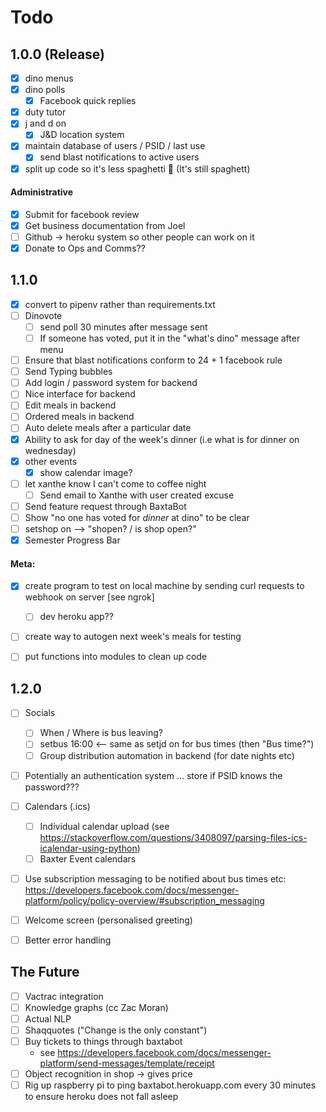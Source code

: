 # Todo


## 1.0.0 (Release)
- [x] dino menus
- [x] dino polls
	- [x] Facebook quick replies
- [x] duty tutor
- [x] j and d on
	- [x] J&D location system
- [x] maintain database of users / PSID / last use
	- [x] send blast notifications to active users
- [x] split up code so it's less spaghetti 🍝 (It's still spaghett)

#### Administrative

- [x] Submit for facebook review
- [x] Get business documentation from Joel
- [ ] Github -> heroku system so other people can work on it
- [x] Donate to Ops and Comms??

## 1.1.0
- [x] convert to pipenv rather than requirements.txt
- [ ] Dinovote
	- [ ] send poll 30 minutes after message sent
	- [ ] If someone has voted, put it in the "what's dino" message after menu
- [ ] Ensure that blast notifications conform to 24 + 1 facebook rule
- [ ] Send Typing bubbles
- [ ] Add login / password system for backend
- [ ] Nice interface for backend
- [ ] Edit meals in backend
- [ ] Ordered meals in backend
- [ ] Auto delete meals after a particular date
- [x] Ability to ask for day of the week's dinner (i.e what is for dinner on wednesday)
- [x] other events
	- [x] show calendar image?
- [ ] let xanthe know I can't come to coffee night
	- [ ] Send email to Xanthe with user created excuse
- [ ] Send feature request through BaxtaBot
- [ ] Show "no one has voted for *dinner* at dino" to be clear
- [ ] setshop on --> "shopen? / is shop open?"
- [x] Semester Progress Bar

#### Meta:

- [x] create program to test on local machine by sending curl requests to webhook on server [see ngrok]
	- [ ] dev heroku app??
- [ ] create way to autogen next week's meals for testing
- [ ] put functions into modules to clean up code


## 1.2.0
- [ ] Socials
	- [ ] When / Where is bus leaving?
	- [ ] setbus 16:00 <-- same as setjd on for bus times (then "Bus time?")
	- [ ] Group distribution automation in backend (for date nights etc)
- [ ] Potentially an authentication system ... store if PSID knows the password???
- [ ] Calendars (.ics)
	- [ ] Individual calendar upload (see https://stackoverflow.com/questions/3408097/parsing-files-ics-icalendar-using-python)
	- [ ] Baxter Event calendars
- [ ] Use subscription messaging to be notified about bus times etc: https://developers.facebook.com/docs/messenger-platform/policy/policy-overview/#subscription_messaging
- [ ] Welcome screen (personalised greeting)
- [ ] Better error handling


## The Future

- [ ] Vactrac integration
- [ ] Knowledge graphs (cc Zac Moran)
- [ ] Actual NLP
- [ ] Shaqquotes ("Change is the only constant")
- [ ] Buy tickets to things through baxtabot
	- see https://developers.facebook.com/docs/messenger-platform/send-messages/template/receipt
- [ ] Object recognition in shop -> gives price
- [ ] Rig up raspberry pi to ping baxtabot.herokuapp.com every 30 minutes to ensure heroku does not fall asleep
